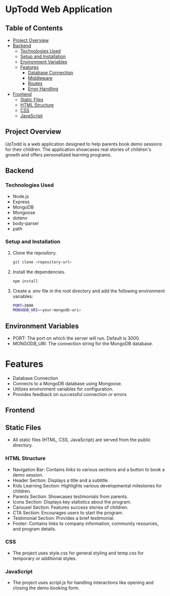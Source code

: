 # UpTodd Web Application

## Table of Contents
- [Project Overview](#project-overview)
- [Backend](#backend)
  - [Technologies Used](#technologies-used)
  - [Setup and Installation](#setup-and-installation)
  - [Environment Variables](#environment-variables)
  - [Features](#features)
    - [Database Connection](#database-connection)
    - [Middleware](#middleware)
    - [Routes](#routes)
    - [Error Handling](#error-handling)
- [Frontend](#frontend)
  - [Static Files](#static-files)
  - [HTML Structure](#html-structure)
  - [CSS](#css)
  - [JavaScript](#javascript)

## Project Overview
UpTodd is a web application designed to help parents book demo sessions for their children. The application showcases real stories of children's growth and offers personalized learning programs.

## Backend

### Technologies Used
- Node.js
- Express
- MongoDB
- Mongoose
- dotenv
- body-parser
- path

### Setup and Installation
1. Clone the repository.
   ```bash
   git clone <repository-url>

2. Install the dependencies.
    ```bash
    npm install

3. Create a .env file in the root directory and add the following environment variables:
    ```bash
    PORT=3000
    MONGODB_URI=<your-mongodb-uri>

## Environment Variables
- PORT: The port on which the server will run. Default is 3000.
- MONGODB_URI: The connection string for the MongoDB database.

# Features
- Database Connection
- Connects to a MongoDB database using Mongoose.
- Utilizes environment variables for configuration.
- Provides feedback on successful connection or errors

## Frontend

## Static Files
- All static files (HTML, CSS, JavaScript) are served from the public directory.

### HTML Structure
- Navigation Bar: Contains links to various sections and a button to book a demo session.
- Header Section: Displays a title and a subtitle.
- Kids Learning Section: Highlights various developmental milestones for children.
- Parents Section: Showcases testimonials from parents.
- Icons Section: Displays key statistics about the program.
- Carousel Section: Features success stories of children.
- CTA Section: Encourages users to start the program.
- Testimonial Section: Provides a brief testimonial.
- Footer: Contains links to company information, community resources, and program details.

### CSS
- The project uses style.css for general styling and temp.css for temporary or additional styles.

### JavaScript
- The project uses script.js for handling interactions like opening and closing the demo booking form.



